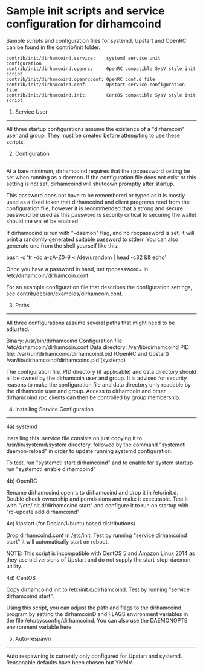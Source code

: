 Sample init scripts and service configuration for dirhamcoind
==========================================================

Sample scripts and configuration files for systemd, Upstart and OpenRC
can be found in the contrib/init folder.

    contrib/init/dirhamcoind.service:    systemd service unit configuration
    contrib/init/dirhamcoind.openrc:     OpenRC compatible SysV style init script
    contrib/init/dirhamcoind.openrcconf: OpenRC conf.d file
    contrib/init/dirhamcoind.conf:       Upstart service configuration file
    contrib/init/dirhamcoind.init:       CentOS compatible SysV style init script

1. Service User
---------------------------------

All three startup configurations assume the existence of a "dirhamcoin" user
and group.  They must be created before attempting to use these scripts.

2. Configuration
---------------------------------

At a bare minimum, dirhamcoind requires that the rpcpassword setting be set
when running as a daemon.  If the configuration file does not exist or this
setting is not set, dirhamcoind will shutdown promptly after startup.

This password does not have to be remembered or typed as it is mostly used
as a fixed token that dirhamcoind and client programs read from the configuration
file, however it is recommended that a strong and secure password be used
as this password is security critical to securing the wallet should the
wallet be enabled.

If dirhamcoind is run with "-daemon" flag, and no rpcpassword is set, it will
print a randomly generated suitable password to stderr.  You can also
generate one from the shell yourself like this:

bash -c 'tr -dc a-zA-Z0-9 < /dev/urandom | head -c32 && echo'

Once you have a password in hand, set rpcpassword= in /etc/dirhamcoin/dirhamcoin.conf

For an example configuration file that describes the configuration settings,
see contrib/debian/examples/dirhamcoin.conf.

3. Paths
---------------------------------

All three configurations assume several paths that might need to be adjusted.

Binary:              /usr/bin/dirhamcoind
Configuration file:  /etc/dirhamcoin/dirhamcoin.conf
Data directory:      /var/lib/dirhamcoind
PID file:            /var/run/dirhamcoind/dirhamcoind.pid (OpenRC and Upstart)
                     /var/lib/dirhamcoind/dirhamcoind.pid (systemd)

The configuration file, PID directory (if applicable) and data directory
should all be owned by the dirhamcoin user and group.  It is advised for security
reasons to make the configuration file and data directory only readable by the
dirhamcoin user and group.  Access to dirhamcoin and other dirhamcoind rpc clients
can then be controlled by group membership.

4. Installing Service Configuration
-----------------------------------

4a) systemd

Installing this .service file consists on just copying it to
/usr/lib/systemd/system directory, followed by the command
"systemctl daemon-reload" in order to update running systemd configuration.

To test, run "systemctl start dirhamcoind" and to enable for system startup run
"systemctl enable dirhamcoind"

4b) OpenRC

Rename dirhamcoind.openrc to dirhamcoind and drop it in /etc/init.d.  Double
check ownership and permissions and make it executable.  Test it with
"/etc/init.d/dirhamcoind start" and configure it to run on startup with
"rc-update add dirhamcoind"

4c) Upstart (for Debian/Ubuntu based distributions)

Drop dirhamcoind.conf in /etc/init.  Test by running "service dirhamcoind start"
it will automatically start on reboot.

NOTE: This script is incompatible with CentOS 5 and Amazon Linux 2014 as they
use old versions of Upstart and do not supply the start-stop-daemon uitility.

4d) CentOS

Copy dirhamcoind.init to /etc/init.d/dirhamcoind. Test by running "service dirhamcoind start".

Using this script, you can adjust the path and flags to the dirhamcoind program by
setting the dirhamcoinD and FLAGS environment variables in the file
/etc/sysconfig/dirhamcoind. You can also use the DAEMONOPTS environment variable here.

5. Auto-respawn
-----------------------------------

Auto respawning is currently only configured for Upstart and systemd.
Reasonable defaults have been chosen but YMMV.
